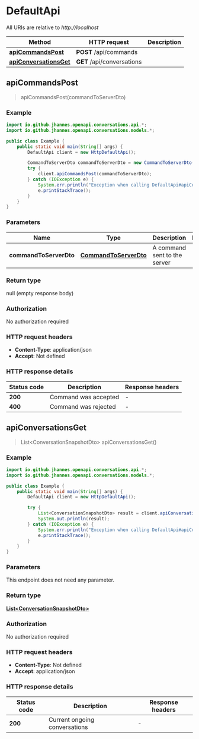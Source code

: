 # DefaultApi

All URIs are relative to *http://localhost*

Method | HTTP request | Description
------------- | ------------- | -------------
[**apiCommandsPost**](DefaultApi.md#apiCommandsPost) | **POST** /api/commands | 
[**apiConversationsGet**](DefaultApi.md#apiConversationsGet) | **GET** /api/conversations | 



## apiCommandsPost

> apiCommandsPost(commandToServerDto)



### Example

```java
import io.github.jhannes.openapi.conversations.api.*;
import io.github.jhannes.openapi.conversations.models.*;

public class Example {
    public static void main(String[] args) {
        DefaultApi client = new HttpDefaultApi();

        CommandToServerDto commandToServerDto = new CommandToServerDto(); // CommandToServerDto | A command sent to the server
        try {
            client.apiCommandsPost(commandToServerDto);
        } catch (IOException e) {
            System.err.println("Exception when calling DefaultApi#apiCommandsPost");
            e.printStackTrace();
        }
    }
}
```

### Parameters


Name | Type | Description  | Notes
------------- | ------------- | ------------- | -------------
 **commandToServerDto** | [**CommandToServerDto**](CommandToServerDto.md)| A command sent to the server |

### Return type

null (empty response body)

### Authorization

No authorization required

### HTTP request headers

- **Content-Type**: application/json
- **Accept**: Not defined

### HTTP response details
| Status code | Description | Response headers |
|-------------|-------------|------------------|
| **200** | Command was accepted |  -  |
| **400** | Command was rejected |  -  |


## apiConversationsGet

> List&lt;ConversationSnapshotDto&gt; apiConversationsGet()



### Example

```java
import io.github.jhannes.openapi.conversations.api.*;
import io.github.jhannes.openapi.conversations.models.*;

public class Example {
    public static void main(String[] args) {
        DefaultApi client = new HttpDefaultApi();

        try {
            List<ConversationSnapshotDto> result = client.apiConversationsGet();
            System.out.println(result);
        } catch (IOException e) {
            System.err.println("Exception when calling DefaultApi#apiConversationsGet");
            e.printStackTrace();
        }
    }
}
```

### Parameters

This endpoint does not need any parameter.

### Return type

[**List&lt;ConversationSnapshotDto&gt;**](ConversationSnapshotDto.md)

### Authorization

No authorization required

### HTTP request headers

- **Content-Type**: Not defined
- **Accept**: application/json

### HTTP response details
| Status code | Description | Response headers |
|-------------|-------------|------------------|
| **200** | Current ongoing conversations |  -  |


